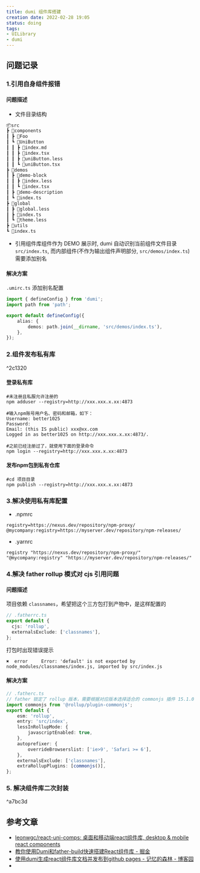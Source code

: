 ```yaml
---
title: dumi 组件库搭建
creation date: 2022-02-28 19:05 
status: doing
tags:
- UILibrary
- dumi
---
```

## 问题记录

###  1.引用自身组件报错
#### 问题描述
- 文件目录结构
```md
📦src
┣ 📂components
┃ ┣ 📂Foo
┃ ┗ 📂UniButton
┃ ┃ ┣ 📜index.md
┃ ┃ ┣ 📜index.tsx
┃ ┃ ┣ 📜uniButton.less
┃ ┃ ┗ 📜uniButton.tsx
┣ 📂demos
┃ ┣ 📂demo-block
┃ ┃ ┣ 📜index.less
┃ ┃ ┗ 📜index.tsx
┃ ┣ 📂demo-description
┃ ┗ 📜index.ts
┣ 📂global
┃ ┣ 📜global.less
┃ ┣ 📜index.ts
┃ ┗ 📜theme.less
┣ 📂utils
┗ 📜index.ts
```
- 引用组件库组件作为 DEMO 展示时, dumi 自动识别当前组件文件目录 `src/index.ts`, 而内部组件(不作为输出组件声明部分, `src/demos/index.ts`) 需要添加别名

#### 解决方案 
`.umirc.ts` 添加别名配置
```ts
import { defineConfig } from 'dumi';
import path from 'path';

export default defineConfig({
	alias: {
		demos: path.join(__dirname, 'src/demos/index.ts'),
	},
});
```

### 2.组件发布私有库

^2c1320

#### 登录私有库
```shell
#未注册且私服允许注册的
npm adduser --registry=http://xxx.xxx.x.xx:4873

#输入npm账号用户名、密码和邮箱，如下：
Username: better1025
Password: 
Email: (this IS public) xxx@xx.com
Logged in as better1025 on http://xxx.xxx.x.xx:4873/.

#之前已经注册过了，就使用下面的登录命令
npm login --registry=http://xxx.xxx.x.xx:4873
```

#### 发布npm包到私有仓库
```shell
#cd 项目目录
npm publish --registry=http://xxx.xxx.x.xx:4873
```

### 3.解决使用私有库配置

- .npmrc
```
registry=https://nexus.dev/repository/npm-proxy/  
@mycompany:registry=https://myserver.dev/repository/npm-releases/
```

- .yarnrc
```
registry "https://nexus.dev/repository/npm-proxy/"  
"@mycompany:registry" "https://myserver.dev/repository/npm-releases/"
```

### 4.解决 father rollup 模式对 cjs 引用问题

#### 问题描述
项目依赖 `classnames`，希望把这个三方包打到产物中，是这样配置的
```ts
// .fatherrc.ts
export default {
  cjs: 'rollup',
  externalsExclude: ['classnames'],
};

```

打包时出现错误提示
```shell
✖  error     Error: 'default' is not exported by node_modules/classnames/index.js, imported by src/index.js
```

#### 解决方案
```ts
// .fatherc.ts
// father 锁定了 rollup 版本，需要根据对应版本选择适合的 commonjs 插件 15.1.0
import commonjs from '@rollup/plugin-commonjs';
export default {
	esm: 'rollup',
	entry: 'src/index',
	lessInRollupMode: {
		javascriptEnabled: true,
	},
	autoprefixer: {
		overrideBrowserslist: ['ie>9', 'Safari >= 6'],
	},
	externalsExclude: ['classnames'],
	extraRollupPlugins: [commonjs()],
};
```

### 5. 解决组件库二次封装

^a7bc3d



## 参考文章

* [leonwgc/react-uni-comps: 桌面和移动端react组件库, desktop & mobile react components](https://github.com/leonwgc/react-uni-comps)
* [教你使用Dumi和father-build快速搭建React组件库 - 掘金](https://juejin.cn/post/6904795653243994125)
* [使用dumi生成react组件库文档并发布到github pages - 记忆的森林 - 博客园](https://www.cnblogs.com/leonwang/p/15646295.html)
* 